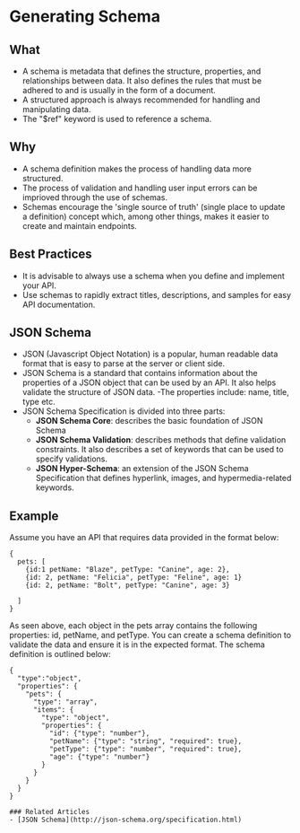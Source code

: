 # Generating Schema 

## What 
- A schema is metadata that defines the structure, properties, and relationships between data. It also defines the rules that must be adhered to and is usually in the form of a document. 
- A structured approach is always recommended for handling and manipulating data. 
- The "$ref" keyword is used to reference a schema. 

## Why 
- A schema definition makes the process of handling data more structured.
- The process of validation and handling user input errors can be imprioved through the use of schemas. 
- Schemas encourage the 'single source of truth' (single place to update a definition) concept which, among other things, makes it easier to create and maintain endpoints. 

## Best Practices 
- It is advisable to always use a schema when you define and implement your API.
- Use schemas to rapidly extract titles, descriptions, and samples for easy API documentation. 

## JSON Schema 
- JSON (Javascript Object Notation) is a popular, human readable data format that is easy to parse at the server or client side. 
- JSON Schema is a standard that contains information about the properties of a JSON object that can be used by an API. It also helps validate the structure of JSON data. 
    -The properties include: name, title, type etc. 
- JSON Schema Specification is divided into three parts: 
  - **JSON Schema Core**: describes the basic foundation of JSON Schema
  - **JSON Schema Validation**: describes methods that define validation constraints. It also describes a set of keywords that can be used to specify validations. 
  - **JSON Hyper-Schema**: an extension of the JSON Schema Specification that defines hyperlink, images, and hypermedia-related keywords. 

## Example 
Assume you have an API that requires data provided in the format below: 

```
{
  pets: [
    {id:1 petName: "Blaze", petType: "Canine", age: 2},
    {id: 2, petName: "Felicia", petType: "Feline", age: 1}
    {id: 2, petName: "Bolt", petType: "Canine", age: 3}
    
  ]
}
```
As seen above, each object in the pets array contains the following properties: id, petName, and petType. You can create a schema definition to validate the data and ensure it is in the expected format. The schema definition is outlined below: 

```
{
  "type":"object",
  "properties": {
    "pets": {
      "type": "array",
      "items": {
        "type": "object",
        "properties": {
          "id": {"type": "number"},
          "petName": {"type": "string", "required": true},
          "petType": {"type": "number", "required": true},
          "age": {"type": "number"}
        }
      }
    }
  }
}

### Related Articles 
- [JSON Schema](http://json-schema.org/specification.html) 

